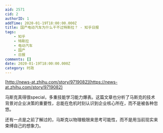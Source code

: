 ```yaml
---
aid: 2571
cid: 2
authorID: 1
addTime: 2020-01-19T18:00:00.000Z
title: 国产电动汽车为什么干不过特斯拉？ - 知乎日报
tags:
    - 知乎
    - 特斯拉
    - 电动汽车
    - 国产
    - 日报
comments: []
date: 2020-01-19T18:00:00.000Z
category: 时政
---
```


[http://news-at.zhihu.com/story/9719082](https://news-at.zhihu.com/story/9719082)

马斯克真得很special，多重技能学习能力爆表。这篇文章也分析了马斯克的技术背景对企业决策的重要性，总能在危机时刻认识到企业核心所在，而不是被各种忽悠。

还有一点是之前了解过的，马斯克以物理极限来思考可能性，而不是用当前现实来束缚自己的想象力。
